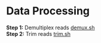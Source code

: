 # Data Processing
**Step 1:** Demultiplex reads [demux.sh](https://github.com/squisquater/Cryptic-Gray-Fox-Lineages-Secondary-Contact/blob/main/01.DataProcessing/demux.sh) \
**Step 2:** Trim reads [trim.sh](https://github.com/squisquater/Cryptic-Gray-Fox-Lineages-Secondary-Contact/blob/main/01.DataProcessing/trim.sh)
